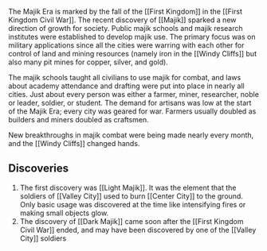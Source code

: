 The Majik Era is marked by the fall of the [[First Kingdom]] in the [[First Kingdom Civil War]]. The recent discovery of [[Majik]] sparked a new direction of growth for society. Public majik schools and majik research institutes were established to develop majik use. The primary focus was on military applications since all the cities were warring with each other for control of land and mining resources (namely iron in the [[Windy Cliffs]] but also many pit mines for copper, silver, and gold).

The majik schools taught all civilians to use majik for combat, and laws about academy attendance and drafting were put into place in nearly all cities. Just about every person was either a farmer, miner, researcher, noble or leader, soldier, or student. The demand for artisans was low at the start of the Majik Era; every city was geared for war. Farmers usually doubled as builders and miners doubled as craftsmen.

New breakthroughs in majik combat were being made nearly every month, and the [[Windy Cliffs]] changed hands.

## Discoveries

1. The first discovery was [[Light Majik]]. It was the element that the soldiers of [[Valley City]] used to burn [[Center City]] to the ground. Only basic usage was discovered at the time like intensifying fires or making small objects glow.
2. The discovery of [[Dark Majik]] came soon after the [[First Kingdom Civil War]] ended, and may have been discovered by one of the [[Valley City]] soldiers